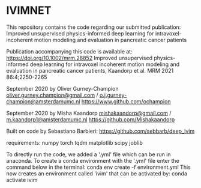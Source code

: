 # IVIMNET
This repository contains the code regarding our submitted publication: Improved unsupervised physics-informed deep learning for intravoxel-incoherent motion modeling and evaluation in pancreatic cancer patients

Publication accompanying this code is available at:
https://doi.org/10.1002/mrm.28852 Improved unsupervised physics-informed deep learning for intravoxel incoherent motion modeling and evaluation in pancreatic cancer patients, Kaandorp et al. MRM 2021 86:4;2250-2265 


September 2020 by Oliver Gurney-Champion
oliver.gurney.champion@gmail.com / o.j.gurney-champion@amsterdamumc.nl
https://www.github.com/ochampion

September 2020 by Misha Kaandorp
mishakaandorp@gmail.com / m.kaandorp1@amsterdamumc.nl
https://github.com/Mishakaandorp 

Built on code by Sebastiano Barbieri: https://github.com/sebbarb/deep_ivim

requirements:
numpy
torch
tqdm
matplotlib
scipy
joblib

To directly run the code, we added a '.yml' file which can be run in anaconda. 
To create a conda environment with the '.yml' file enter the command below in the terminal: conda env create -f environment.yml
This now creates an environment called 'ivim' that can be activated by: conda activate ivim

